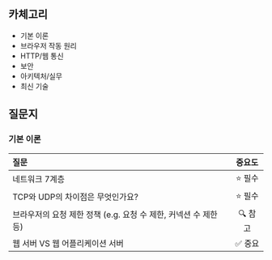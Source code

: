 ## 카체고리

- 기본 이론
- 브라우저 작동 원리
- HTTP/웹 통신
- 보안
- 아키텍처/실무
- 최신 기술

## 질문지

### 기본 이론

| 질문                                                             |  중요도  |
| :--------------------------------------------------------------- | :------: |
| 네트워크 7계층                                                   | ⭐️ 필수 |
| TCP와 UDP의 차이점은 무엇인가요?                                 | ⭐️ 필수 |
| 브라우저의 요청 제한 정책 (e.g. 요청 수 제한, 커넥션 수 제한 등) | 🔍 참고  |
| 웹 서버 VS 웹 어플리케이션 서버                                  | ✅ 중요  |
